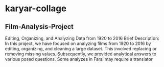 # karyar-collage
## Film-Analysis-Project
Editing, Organizing, and Analyzing Data from 1920 to 2016 Brief Description: In this project, we have focused on analyzing films from 1920 to 2016 by editing, organizing, and cleaning a large dataset. This involved replacing or removing missing values. Subsequently, we provided analytical answers to various posed questions.
Some analyzes in Farsi may require a translator

